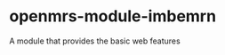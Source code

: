 openmrs-module-imbemrn
===================================

A module that provides the basic web features
